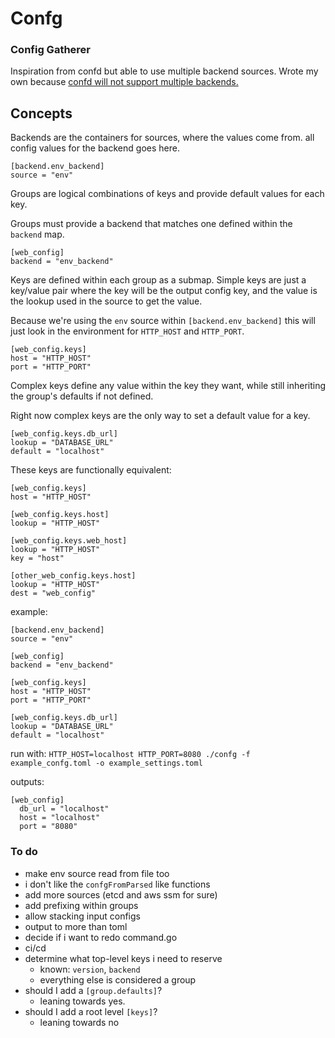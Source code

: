 # Confg

### Config Gatherer

Inspiration from confd but able to use multiple backend sources. Wrote my own
because [confd will not support multiple backends.][1]

## Concepts

Backends are the containers for sources, where the values come from. all
config values for the backend goes here.

```
[backend.env_backend]
source = "env"
```

Groups are logical combinations of keys and provide default values for
each key.

Groups must provide a backend that matches one defined within the
`backend` map.

```
[web_config]
backend = "env_backend"
```


Keys are defined within each group as a submap. Simple keys are just a
key/value pair where the key will be the output config key, and the
value is the lookup used in the source to get the value.

Because we're using the `env` source within `[backend.env_backend]` this
will just look in the environment for `HTTP_HOST` and `HTTP_PORT`.


```
[web_config.keys]
host = "HTTP_HOST"
port = "HTTP_PORT"
```

Complex keys define any value within the key they want, while still
inheriting the group's defaults if not defined.

Right now complex keys are the only way to set a default value for a
key.

```
[web_config.keys.db_url]
lookup = "DATABASE_URL"
default = "localhost"
```


These keys are functionally equivalent:

```
[web_config.keys]
host = "HTTP_HOST"

[web_config.keys.host]
lookup = "HTTP_HOST"

[web_config.keys.web_host]
lookup = "HTTP_HOST"
key = "host"

[other_web_config.keys.host]
lookup = "HTTP_HOST"
dest = "web_config"
```

example:

```
[backend.env_backend]
source = "env"

[web_config]
backend = "env_backend"

[web_config.keys]
host = "HTTP_HOST"
port = "HTTP_PORT"

[web_config.keys.db_url]
lookup = "DATABASE_URL"
default = "localhost"
```

run with: `HTTP_HOST=localhost HTTP_PORT=8080 ./confg -f example_confg.toml -o example_settings.toml`

outputs:

```
[web_config]
  db_url = "localhost"
  host = "localhost"
  port = "8080"
```


### To do

- make env source read from file too
- i don't like the `confgFromParsed` like functions
- add more sources (etcd and aws ssm for sure)
- add prefixing within groups
- allow stacking input configs
- output to more than toml
- decide if i want to redo command.go
- ci/cd
- determine what top-level keys i need to reserve
  - known: `version`, `backend`
  - everything else is considered a group
- should I add a `[group.defaults]`?
  - leaning towards yes.
- should I add a root level `[keys]`?
  - leaning towards no

[1]: https://github.com/kelseyhightower/confd/issues/414#issuecomment-232388171